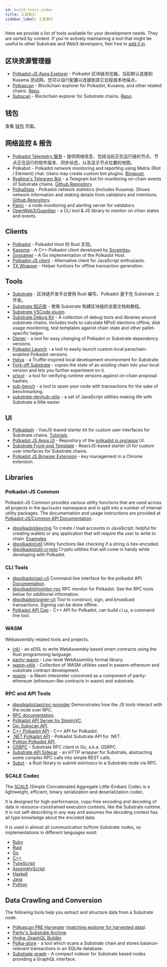 ```yaml
---
id: build-tools-index
title: 工具索引
sidebar_label: 工具索引
---
```


Here we provide a list of tools available for your development needs. They are sorted by context. If you're actively maintaining a tool that might be useful to other Substrate and Web3 developers, feel free to [add it in](contributing).

## 区块资源管理器

- [Polkadot-JS Apps Explorer](https://polkadot.js.org/apps/#/explorer) - Polkadot 区块链浏览器。当前默认连接到 Kusama 测试网，您可以自行配置以连接到其它远程或本地端点。
- [Polkascan](https://polkascan.io/) - Blockchain explorer for Polkadot, Kusama, and other related chains. [Repo](https://github.com/polkascan/polkascan-os).
- [Subscan](https://subscan.io) - Blockchain explorer for Substrate chains. [Repo](https://github.com/itering/subscan-essentials).

## 钱包

查看 [钱包](build-wallets.md) 页面。

## 网络监控 & 报告

- [Polkadot Telemetry 服务](https://telemetry.polkadot.io/) - 提供网络信息，包括当前正在运行链的节点、节点正在运行的软件版本、同步状态，以及显示节点位置的地图。
- Polkabot - Polkadot network monitoring and reporting using Matrix (Riot / Element) chat. Users may create custom bot plugins. [Blogpost](https://medium.com/polkadot-network/polkabot-a3dba18c20c8).
- [Ryabina's Telegram Bot](https://github.com/Ryabina-io/substratebot) - a Telegram bot for monitoring on-chain events of Substrate chains. [Github Repository](https://gitlab.com/Polkabot/polkabot)
- [PolkaStats](https://polkastats.io/) - Polkadot network statistics (includes Kusama). Shows network information and staking details from validators and intentions. [Github Repository](https://github.com/Colm3na/polkastats-v2/).
- [Panic](https://github.com/SimplyVC/panic_polkadot) - a node monitoring and alerting server for validators.
- [OpenWeb3/Guardian](https://github.com/open-web3-stack/guardian) - a CLI tool & JS library to monitor on chian states and events.

## Clients

- [Polkadot](https://github.com/paritytech/polkadot) - Polkadot Host 的 Rust 实现。
- [Kagome](https://github.com/soramitsu/kagome) - A C++ Polkadot client developed by [Soramitsu](https://github.com/soramitsu).
- [Gossamer](https://github.com/ChainSafe/gossamer) - A Go implementation of the Polkadot Host.
- [Polkadot-JS client](https://github.com/polkadot-js/client) - Alternative client for JavaScript enthusiasts.
- [TX Wrapper](https://github.com/paritytech/txwrapper) - Helper funtions for offline transaction generation.

## Tools

- [Substrate](https://github.com/paritytech/substrate) - 区块链开发平台使用 Rust 编写。Polkadot 基于在 Substrate 上开发。
- [Substrate 知识库](https://substrate.dev/docs/en/) - 使用 Substrate 构建区块链的全面文档和教程。
- [Substrate VSCode plugin](https://github.com/paritytech/vscode-substrate).
- [Substrate Debug Kit](https://github.com/paritytech/substrate-debug-kit) - A collection of debug tools and libraries around substrate chains. Includes tools to calculate NPoS elections offline, disk usage monitoring, test templates against chain state and other pallet-specific helper.
- [Diener](https://crates.io/crates/diener) - a tool for easy changing of Polkadot or Substrate dependency versions.
- [Polkadot Launch](https://github.com/shawntabrizi/polkadot-launch) - a tool to easily launch custom local parachain-enabled Polkadot versions.
- [Halva](https://github.com/halva-suite/halva) - a Truffle-inspired local development environment for Substrate.
- [Fork-off Substrate](https://github.com/maxsam4/fork-off-substrate) - copies the state of an existing chain into your local version and lets you further experiment on it.
- [srtool](https://www.chevdor.com/tags/srtool/) - a tool for verifying runtime versions against on-chain proposal hashes.
- [sub-bench](https://github.com/nikvolf/sub-bench) - a tool to spam your node with transactions for the sake of benchmarking.
- [substrate-devhub-utils](https://github.com/danforbes/substrate-devhub-utils) - a set of JavaScript utilities making life with Substrate a little easier.

## UI

- [Polkadash](https://github.com/Swader/polkadash) - VueJS-based starter kit for custom user interfaces for Substrate chains. [Tutorials](https://dotleap.com/tag/tutorial/).
- [Polkadot JS Apps UI](https://github.com/polkadot-js/apps) - Repository of the [polkadot.js.org/apps](https://polkadot.js.org/apps) UI.
- [Substrate Front-end Template](https://github.com/substrate-developer-hub/substrate-front-end-template) - ReactJS-based starter UI for custom user interfaces for Substrate chains.
- [Polkadot JS Browser Extension](https://github.com/polkadot-js/extension) - key management in a Chrome extension.

## Libraries

### Polkadot-JS Common

Polkadot-JS Common provides various utility functions that are used across all projects in the `@polkadot` namespace and is split into a number of internal utility packages. The documentation and usage instructions are provided at [Polkadot-JS/Common API Documentation](https://polkadot.js.org/common/).

- [@polkadot/keyring](https://polkadot.js.org/common/keyring/) To create / load accounts in JavaScript, helpful for creating wallets or any application that will require the user to write to chain. [Examples](https://polkadot.js.org/docs/keyring/start/create).
- [@polkadot/util](https://polkadot.js.org/common/util/) Utility functions like checking if a string is hex-encoded.
- [@polkadot/util-crypto](https://polkadot.js.org/common/util-crypto/) Crypto utilities that will come in handy while developing with Polkadot.

### CLI Tools

- [@polkadot/api-cli](https://github.com/polkadot-js/tools/tree/master/packages/api-cli) Command line interface for the polkadot API. [Documentation](https://polkadot.js.org/docs/api/start).
- [@polkadot/monitor-rpc](https://github.com/polkadot-js/tools/tree/master/packages/monitor-rpc) RPC monitor for Polkadot. See the RPC tools below for additional information.
- [@polkadot/signer-cli](https://github.com/polkadot-js/tools/tree/master/packages/signer-cli) Tool to construct, sign, and broadcast transactions. Signing can be done offline.
- [Polkadot API Cpp](https://github.com/usetech-llc/polkadot_api_cpp) - С++ API for Polkadot, can build `clip`, a command line tool.

### WASM

Webassembly related tools and projects.

- [ink!](https://github.com/paritytech/ink/) - an eDSL to write WebAssembly based smart contracts using the Rust programming language.
- [parity-wasm](https://github.com/paritytech/parity-wasm) - Low-level WebAssembly format library.
- [wasm-utils](https://github.com/paritytech/wasm-utils) - Collection of WASM utilities used in pwasm-ethereum and substrate contract development.
- [wasmi](https://github.com/paritytech/wasmi) - a Wasm interpreter conceived as a component of parity-ethereum (ethereum-like contracts in wasm) and substrate.

### RPC and API Tools

- [@polkadot/api/rpc-provider](https://github.com/polkadot-js/api/tree/master/packages/rpc-provider) Demonstrates how the JS tools interact with the node over RPC.
- [RPC documentation](https://polkadot.js.org/docs/substrate/rpc).
- [Polkadot API Server by SimplyVC](https://github.com/SimplyVC/polkadot_api_server).
- [Go: Subscan API](https://github.com/itering/substrate-api-rpc).
- [C++ Polkadot API](https://github.com/usetech-llc/polkadot_api_cpp) - С++ API for Polkadot.
- [.NET Polkadot API](https://github.com/usetech-llc/polkadot_api_dotnet) - Polkadot Substrate API for .NET.
- [Python Polkadot API](https://github.com/polkascan/py-substrate-interface).
- [GSRPC](https://github.com/centrifuge/go-substrate-rpc-client/) - Substrate RPC client in Go, a.k.a. GSRPC.
- [Substrate API Sidecar](https://github.com/paritytech/substrate-api-sidecar) - an HTTP wrapper for Substrate, abstracting some complex RPC calls into simple REST calls.
- [Subxt](https://github.com/paritytech/substrate-subxt) - a Rust library to submit extrinsics to a Substrate node via RPC.

### SCALE Codec

The [SCALE](https://substrate.dev/docs/en/knowledgebase/advanced/codec) (Simple Concatenated Aggregate Little-Endian) Codec is a lightweight, efficient, binary serialization and deserialization codec.

It is designed for high-performance, copy-free encoding and decoding of data in resource-constrained execution contexts, like the Substrate runtime. It is not self-describing in any way and assumes the decoding context has all type knowledge about the encoded data.

It is used in almost all communication to/from Substrate nodes, so implementations in different languages exist:

- [Ruby](https://github.com/itering/scale.rb)
- [Rust](https://github.com/paritytech/parity-scale-codec)
- [Go](https://github.com/itering/scale.go)
- [C++](https://github.com/soramitsu/kagome/tree/master/core/scale)
- [TypeScript](https://github.com/polkadot-js/api)
- [AssemblyScript](https://github.com/LimeChain/as-scale-codec)
- [Haskell](https://github.com/airalab/hs-web3/tree/master/src/Codec)
- [Java](https://github.com/emeraldpay/polkaj)
- [Python](https://github.com/polkascan/py-scale-codec)

## Data Crawling and Conversion

The following tools help you extract and structure data from a Substrate node.

- [Polkascan PRE Harvester](https://github.com/polkascan/polkascan-pre-harvester) ([matching explorer for harvested data](https://github.com/polkascan/polkascan-pre-explorer-gui)).
- [Parity's Substrate Archive](https://github.com/paritytech/substrate-archive).
- [Hydra: GraphQL Builder](https://github.com/Joystream/joystream).
- [Polka-store](https://github.com/TheGoldenEye/polka-store) - a tool which scans a Substrate chain and stores balance-relevant transactions in an SQLite database.
- [Substrate-graph](https://github.com/playzero/substrate-graph) - A compact indexer for Substrate based nodes providing a GraphQL interface.
